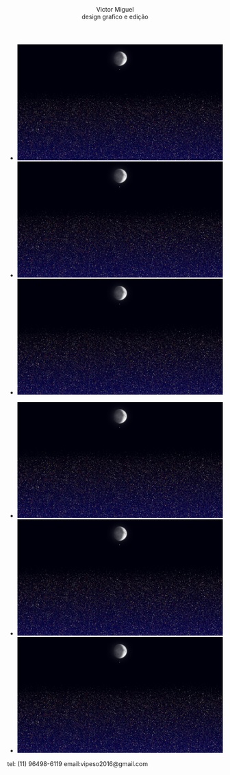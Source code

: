 <!DOCTYPE html>
<head>
    <title>Victor Miguel</title>
    <link href="./estilo.css" rel="stylesheet">
</head>
<body>
    <header id = 'top' class = 'header'>Victor Miguel <br> design grafico e edição</header>
    <div id = 'cartoes' class= 'main'>
        <div class = 'post'>
            <ul class= 'linha'>
                <li class='foto'><img src="images/cidade.jpg" class = "imagem"></li> <li class='foto'><img src="images/cidade.jpg" class = "imagem"></li> <li class='foto'><img src="images/cidade.jpg" class = "imagem"></li>
            </ul>
            <ul class= 'linha'>
                <li class='foto'><img src="images/cidade.jpg" class = "imagem"></li> <li class='foto'><img src="images/cidade.jpg" class = "imagem"></li> <li class='foto'><img src="images/cidade.jpg" class = "imagem"></li>
            </ul>
        </div>
    </div>
    <footer id = 'roda_pe' class = 'footer'>tel: (11) 96498-6119                       email:vipeso2016@gmail.com</footer>
</body>
